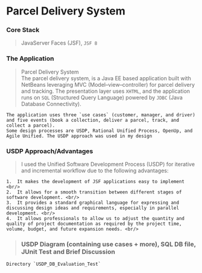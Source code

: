 # Parcel Delivery System
### Core Stack
> JavaServer Faces (JSF), `JSF 8` 

### The Application
>   Parcel Delivery System <br/>
    The parcel delivery system, is a Java EE based application built with NetBeans leveraging MVC (Model–view–controller) for parcel delivery and tracking. The presentation layer uses `XHTML`, and the application runs on `SQL` (Structured Query Language) powered by `JDBC` (Java Database Connectivity).

    The application uses three `use cases` (customer, manager, and driver) and five events (book a collection, deliver a parcel, track, and collect a parcel).
    Some design processes are USDP, Rational Unified Process, OpenUp, and Agile Unified. The USDP approach was used in my design 


### USDP Approach/Advantages
> I used the Unified Software Development Process (USDP) for iterative and   incremental workflow due to the following advantages:  <br/>

    1.	It makes the development of JSF applications easy to implement <br/>
    2.	It allows for a smooth transition between different stages of software development. <br/>
    3.	It provides a standard graphical language for expressing and discussing design ideas and requirements, especially in parallel development. <br/>
    4.	It allows professionals to allow us to adjust the quantity and quality of project documentation as required by the project time, volume, budget, and future expansion needs. <br/>

> ### USDP Diagram (containing use cases + more), SQL DB file, JUnit Test and Brief Discussion

    Directory `USDP_DB_Evaluation_Test`


